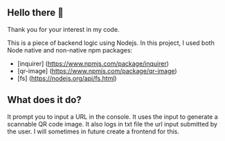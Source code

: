 ## Hello there :wave:

Thank you for your interest in my code.

This is a piece of backend logic using Nodejs. In this project, I used both Node native and non-native npm packages:

- [inquirer] (https://www.npmjs.com/package/inquirer)
- [qr-image] (https://www.npmjs.com/package/qr-image)
- [fs] (https://nodejs.org/api/fs.html)

## What does it do?

It prompt you to input a URL in the console. It uses the input to generate a scannable QR code image.
It also logs in txt file the url input submitted by the user. I will sometimes in future create a frontend for this.
